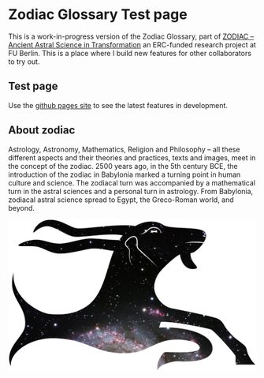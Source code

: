 # Zodiac Glossary Test page

This is a work-in-progress version of the Zodiac Glossary, part of [ZODIAC – Ancient Astral Science in Transformation](https://www.geschkult.fu-berlin.de/en/e/zodiac/index.html) an ERC-funded research project at FU Berlin.
This is a place where I build new features for other collaborators to try out.

## Test page

Use the [github pages site](https://christiancasey.github.io/zodiac/) to see the latest features in development.

## About zodiac

Astrology, Astronomy, Mathematics, Religion and Philosophy – all these different aspects and their theories and practices, texts and images, meet in the concept of the zodiac. 2500 years ago, in the 5th century BCE, the introduction of the zodiac in Babylonia marked a turning point in human culture and science. The zodiacal turn was accompanied by a mathematical turn in the astral sciences and a personal turn in astrology. From Babylonia, zodiacal astral science spread to Egypt, the Greco-Roman world, and beyond.

![Zodiac Logo](zodiac-galaxy.png)